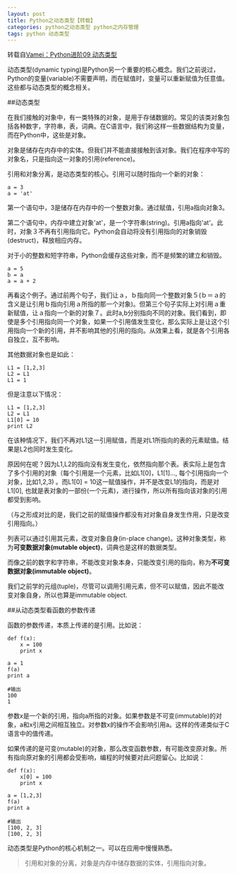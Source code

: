 ```yaml
---
layout: post
title: Python之动态类型【转载】
categories: python之动态类型 python之内存管理
tags: python 动态类型
---
```


转载自[Vamei：Python进阶09 动态类型](http://www.cnblogs.com/vamei/archive/2012/07/10/2582795.html)

动态类型(dynamic typing)是Python另一个重要的核心概念。我们之前说过，Python的变量(variable)不需要声明，而在赋值时，变量可以重新赋值为任意值。这些都与动态类型的概念相关。

##动态类型

在我们接触的对象中，有一类特殊的对象，是用于存储数据的。常见的该类对象包括各种数字，字符串，表，词典。在C语言中，我们称这样一些数据结构为变量，而在Python中，这些是对象。

对象是储存在内存中的实体。但我们并不能直接接触到该对象。我们在程序中写的对象名，只是指向这一对象的引用(reference)。

引用和对象分离，是动态类型的核心。引用可以随时指向一个新的对象：

```
a = 3
a = 'at'
```

第一个语句中，3是储存在内存中的一个整数对象。通过赋值，引用a指向对象3。

第二个语句中，内存中建立对象'at'，是一个字符串(string)。引用a指向'at'。此时，对象３不再有引用指向它。Python会自动将没有引用指向的对象销毁(destruct)，释放相应内存。

对于小的整数和短字符串，Python会缓存这些对象，而不是频繁的建立和销毁。

```
a = 5
b = a
a = a + 2
```

再看这个例子。通过前两个句子，我们让ａ，ｂ指向同一个整数对象５(ｂ＝ａ的含义是让引用ｂ指向引用ａ所指的那一个对象)。但第三个句子实际上对引用ａ重新赋值，让ａ指向一个新的对象７。此时a,b分别指向不同的对象。我们看到，即使是多个引用指向同一个对象，如果一个引用值发生变化，那么实际上是让这个引用指向一个新的引用，并不影响其他的引用的指向。从效果上看，就是各个引用各自独立，互不影响。

其他数据对象也是如此：

```
L1 = [1,2,3]
L2 = L1
L1 = 1
```

但是注意以下情况：

```
L1 = [1,2,3]
L2 = L1
L1[0] = 10
print L2
```

在该种情况下，我们不再对L1这一引用赋值，而是对L1所指向的表的元素赋值。结果是L2也同时发生变化。

原因何在呢？因为L1,L2的指向没有发生变化，依然指向那个表。表实际上是包含了多个引用的对象（每个引用是一个元素，比如L1[0]，L1[1]..., 每个引用指向一个对象，比如1,2,3) 。而L1[0] = 10这一赋值操作，并不是改变L1的指向，而是对L1[0], 也就是表对象的一部份(一个元素)，进行操作，所以所有指向该对象的引用都受到影响。

（与之形成对比的是，我们之前的赋值操作都没有对对象自身发生作用，只是改变引用指向。）

列表可以通过引用其元素，改变对象自身(in-place change)。这种对象类型，称为**可变数据对象(mutable object)**，词典也是这样的数据类型。

而像之前的数字和字符串，不能改变对象本身，只能改变引用的指向，称为**不可变数据对象(immutable object)**。

我们之前学的元组(tuple)，尽管可以调用引用元素，但不可以赋值，因此不能改变对象自身，所以也算是immutable object.

##从动态类型看函数的参数传递

函数的参数传递，本质上传递的是引用。比如说：

```
def f(x):
    x = 100
    print x
    
a = 1
f(a)
print a

#输出
100
1
```

参数x是一个新的引用，指向a所指的对象。如果参数是不可变(immutable)的对象，a和x引用之间相互独立。对参数x的操作不会影响引用a。这样的传递类似于C语言中的值传递。

如果传递的是可变(mutable)的对象，那么改变函数参数，有可能改变原对象。所有指向原对象的引用都会受影响，编程的时候要对此问题留心。比如说：

```
def f(x):
    x[0] = 100
    print x
    
a = [1,2,3]
f(a)
print a

#输出
[100, 2, 3]
[100, 2, 3]
```

动态类型是Python的核心机制之一。可以在应用中慢慢熟悉。

>引用和对象的分离，对象是内存中储存数据的实体，引用指向对象。